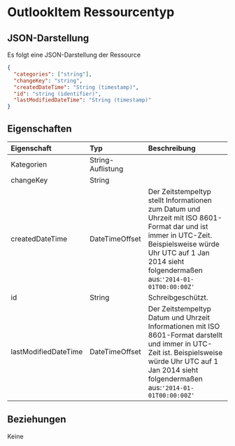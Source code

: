 # <a name="outlookitem-resource-type"></a>OutlookItem Ressourcentyp



## <a name="json-representation"></a>JSON-Darstellung

Es folgt eine JSON-Darstellung der Ressource

<!-- {
  "blockType": "resource",
  "optionalProperties": [

  ],
  "@odata.type": "microsoft.graph.outlookitem"
}-->

```json
{
  "categories": ["string"],
  "changeKey": "string",
  "createdDateTime": "String (timestamp)",
  "id": "string (identifier)",
  "lastModifiedDateTime": "String (timestamp)"
}

```
## <a name="properties"></a>Eigenschaften
| Eigenschaft     | Typ   |Beschreibung|
|:---------------|:--------|:----------|
|Kategorien|String-Auflistung||
|changeKey|String||
|createdDateTime|DateTimeOffset|Der Zeitstempeltyp stellt Informationen zum Datum und Uhrzeit mit ISO 8601-Format dar und ist immer in UTC-Zeit. Beispielsweise würde Uhr UTC auf 1 Jan 2014 sieht folgendermaßen aus:`'2014-01-01T00:00:00Z'`|
|id|String| Schreibgeschützt.|
|lastModifiedDateTime|DateTimeOffset|Der Zeitstempeltyp Datum und Uhrzeit Informationen mit ISO 8601-Format darstellt und immer in UTC-Zeit ist. Beispielsweise würde Uhr UTC auf 1 Jan 2014 sieht folgendermaßen aus:`'2014-01-01T00:00:00Z'`|

## <a name="relationships"></a>Beziehungen
Keine

<!-- uuid: 8fcb5dbc-d5aa-4681-8e31-b001d5168d79
2015-10-25 14:57:30 UTC -->
<!-- {
  "type": "#page.annotation",
  "description": "outlookItem resource",
  "keywords": "",
  "section": "documentation",
  "tocPath": ""
}-->
